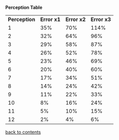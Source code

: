 **Perception Table**
<table>
<tr>
<td><strong>Perception</strong></td>
<td><strong>Error x1</strong></td>
<td><strong>Error x2</strong></td>
<td><strong>Error x3</strong></td>
</tr>
<tr>
<td>1</td>
<td>35%</td>
<td>70%</td>
<td>114%</td>
</tr>
<tr>
<td>2</td>
<td>32%</td>
<td>64%</td>
<td>96%</td>
</tr>
<tr>
<td>3</td>
<td>29%</td>
<td>58%</td>
<td>87%</td>
</tr>
<tr>
<td>4</td>
<td>26%</td>
<td>52%</td>
<td>78%</td>
</tr>
<tr>
<td>5</td>
<td>23%</td>
<td>46%</td>
<td>69%</td>
</tr>
<tr>
<td>6</td>
<td>20%</td>
<td>40%</td>
<td>60%</td>
</tr>
<tr>
<td>7</td>
<td>17%</td>
<td>34%</td>
<td>51%</td>
</tr>
<tr>
<td>8</td>
<td>14%</td>
<td>24%</td>
<td>42%</td>
</tr>
<tr>
<td>9</td>
<td>11%</td>
<td>22%</td>
<td>33%</td>
<tr>
<td>10</td>
<td>8%</td>
<td>16%</td>
<td>24%</td>
<tr>
<td>11</td>
<td>5%</td>
<td>10%</td>
<td>15%</td>
</tr>
<tr>
<td>12</td>
<td>2%</td>
<td>4%</td>
<td>6%</td>
</tr>
</table>

[back to contents](https://github.com/ikeman32/NewRPG/blob/master/CoreRules/Contents.md)
